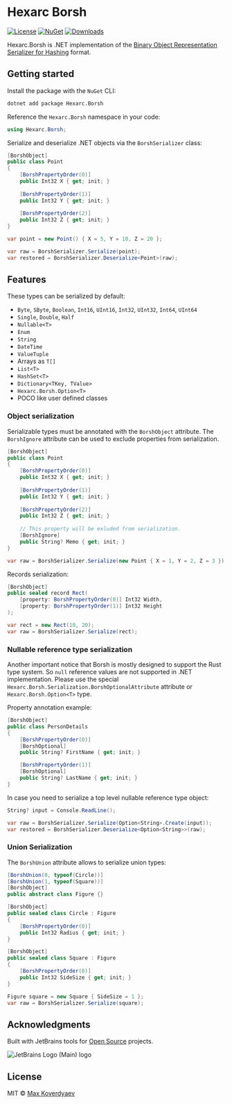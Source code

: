 # Hexarc Borsh
[![License](http://img.shields.io/:license-mit-blue.svg)](http://badges.mit-license.org) 
[![NuGet](https://img.shields.io/nuget/v/Hexarc.Borsh.svg)](https://www.nuget.org/packages/Hexarc.Borsh)
[![Downloads](http://img.shields.io/nuget/dt/Hexarc.Borsh.svg)](https://www.nuget.org/packages/Hexarc.Borsh)

Hexarc.Borsh is .NET implementation of the [Binary Object Representation Serializer for Hashing](https://borsh.io/) format.

## Getting started

Install the package with the `NuGet` CLI:
```sh
dotnet add package Hexarc.Borsh
```

Reference the `Hexarc.Borsh` namespace in your code:
```cs
using Hexarc.Borsh;
```

Serialize and deserialize .NET objects via the `BorshSerializer` class:
```cs
[BorshObject]
public class Point
{
    [BorshPropertyOrder(0)]
    public Int32 X { get; init; }
    
    [BorshPropertyOrder(1)]
    public Int32 Y { get; init; }
    
    [BorshPropertyOrder(2)]
    public Int32 Z { get; init; }
}

var point = new Point() { X = 5, Y = 10, Z = 20 };

var raw = BorshSerializer.Serialize(point);
var restored = BorshSerializer.Deserialize<Point>(raw);
```

## Features
These types can be serialized by default:
* `Byte`, `SByte`, `Boolean`, `Int16`, `UInt16`, `Int32`, `UInt32`, `Int64`, `UInt64`
* `Single`, `Double`, `Half`
* `Nullable<T>`
* `Enum`
* `String`
* `DateTime`
* `ValueTuple`
* Arrays as `T[]`
* `List<T>`
* `HashSet<T>`
* `Dictionary<TKey, TValue>`
* `Hexarc.Borsh.Option<T>`
* POCO like user defined classes

### Object serialization
Serializable types must be annotated with the `BorshObject` attribute. 
The `BorshIgnore` attribute can be used to exclude properties from serialization.
```cs
[BorshObject]
public class Point
{
    [BorshPropertyOrder(0)]
    public Int32 X { get; init; }
    
    [BorshPropertyOrder(1)]
    public Int32 Y { get; init; }
    
    [BorshPropertyOrder(2)]
    public Int32 Z { get; init; }
    
    // This property will be exluded from serialization.
    [BorshIgnore]
    public String? Memo { get; init; }
}

var raw = BorshSerializer.Serialize(new Point { X = 1, Y = 2, Z = 3 });
```

Records serialization:
```cs
[BorshObject]
public sealed record Rect(
    [property: BorshPropertyOrder(0)] Int32 Width,
    [property: BorshPropertyOrder(1)] Int32 Height
);

var rect = new Rect(10, 20);
var raw = BorshSerializer.Serialize(rect);
```

### Nullable reference type serialization
Another important notice that Borsh is mostly designed to support the Rust
type system. So `null` reference values are not supported in .NET implementation.
Please use the special `Hexarc.Borsh.Serialization.BorshOptionalAttribute` attribute or 
`Hexarc.Borsh.Option<T>` type.

Property annotation example:
```cs
[BorshObject]
public class PersonDetails
{
    [BorshPropertyOrder(0)]
    [BorshOptional]
    public String? FirstName { get; init; }

    [BorshPropertyOrder(1)]
    [BorshOptional]
    public String? LastName { get; init; }
}
```
In case you need to serialize a top level nullable reference type object:
```cs
String? input = Console.ReadLine();

var raw = BorshSerializer.Serialize(Option<String>.Create(input));
var restored = BorshSerializer.Deserialize<Option<String>>(raw);
```

### Union Serialization
The `BorshUnion` attribute allows to serialize union types:
```cs
[BorshUnion(0, typeof(Circle))]
[BorshUnion(1, typeof(Square))]
[BorshObject]
public abstract class Figure {}

[BorshObject]
public sealed class Circle : Figure
{
    [BorshPropertyOrder(0)]
    public Int32 Radius { get; init; }
}

[BorshObject]
public sealed class Square : Figure
{
    [BorshPropertyOrder(0)]
    public Int32 SideSize { get; init; }
}

Figure square = new Square { SideSize = 1 };
var raw = BorshSerializer.Serialize(square);
```

## Acknowledgments
Built with JetBrains tools for [Open Source](https://jb.gg/OpenSourceSupport) projects.

![JetBrains Logo (Main) logo](https://resources.jetbrains.com/storage/products/company/brand/logos/jb_beam.svg)

## License
MIT © [Max Koverdyaev](https://github.com/shadeglare)
